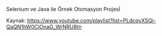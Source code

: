 Selenium ve Java ile Örnek Otomasyon Projesİ

Kaynak:
https://www.youtube.com/playlist?list=PLdcqyXSQj-QaQN1hW0CiOnaG_WrNRU8tn 
